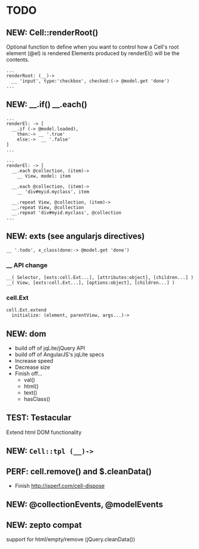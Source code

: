 TODO
====

NEW: Cell::renderRoot()
-----------------------

Optional function to define when you want to control how a Cell's root element (@el) is rendered
Elements produced by renderEl() will be the contents.

    ...
    renderRoot: (__)->
      __ 'input', type:'checkbox', checked:(-> @model.get 'done')
    ...


NEW: __.if() __.each()
----------------------
    
    ...
    renderEl: -> [
      __.if (-> @model.loaded),
        then:-> __ '.true'
        else:->  __ '.false'
    ]
    ...

    ...
    renderEl: -> [
      __.each @collection, (item)->
        __ View, model: item

      __.each @collection, (item)->
        __ 'div#myid.myclass', item

      __.repeat View, @collection, (item)->
      __.repeat View, @collection
      __.repeat 'div#myid.myclass', @collection
    ...


NEW: exts (see angularjs directives)
-----------------------------------

    __ '.todo', x_class(done:-> @model.get 'done')

### __ API change

    __( Selector, [exts:cell.Ext...], [attributes:object], [children...] )
    __( View, [exts:cell.Ext...], [options:object], [children...] )

### cell.Ext

    cell.Ext.extend
      initialize: (element, parentView, args...)->


NEW: dom
----------------------------

- build off of jqLite/jQuery API
- build off of AngularJS's jqLite specs
- Increase speed
- Decrease size
- Finish off...
  - val()
  - html()
  - text()
  - hasClass()

TEST: Testacular
----------------


Extend html DOM functionality

NEW: `Cell::tpl (__)->`
-----------------------

PERF: cell.remove() and $.cleanData()
-------------------------------------

- Finish http://jsperf.com/cell-dispose

NEW: @collectionEvents, @modelEvents
-------------------------------------

NEW: zepto compat
-----------------

support for html/empty/remove (jQuery.cleanData())